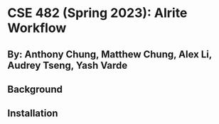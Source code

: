 # CSE 482 (Spring 2023): Alrite Workflow
## By: Anthony Chung, Matthew Chung, Alex Li, Audrey Tseng, Yash Varde

## Background


## Installation
